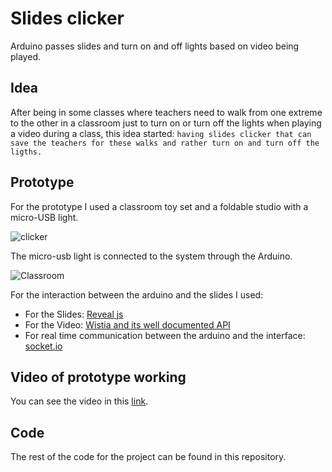 # Slides clicker

Arduino passes slides and turn on and off lights based on video being played.

## Idea

After being in some classes where teachers need to walk from one extreme to the
other in a classroom just to turn on or turn off the lights when playing a video
during a class, this idea started: `having slides clicker that can save the
teachers for these walks and rather turn on and turn off the ligths.`

## Prototype

For the prototype I used a classroom toy set and a foldable studio with a 
micro-USB light.

![clicker](https://lh4.googleusercontent.com/-VLY3fDEgj0Tv3Z4GwnSGyKXrH1cpsKyomYmP8ld8AhbuDzs-lFWlGocNQTAZ06whDe04CTk2HApazTdA_DTm9wYrrZqzbO8QdiYJYjCY8XwPjqjq4KbZkXrOYZB4Bkg5_Bs9jP7_7U) 

The micro-usb light is connected to the system through the Arduino.

![Classroom](https://lh5.googleusercontent.com/kTOCAK0HWca0IuQfXd9zbg-kFaHq3uwh577_c_qVHtah_Rd8lBFT4A6nuEBUKqxRzCK1-lD7RVqRtSqHfYrV_OVfQmIYn0X7zvPSswuDMrYogB4boVo2MC5n3d02W4nc9QRx3ukfv94)

For the interaction between the arduino and the slides I used:

- For the Slides: [Reveal js](https://github.com/hakimel/reveal.js/)
- For the Video: [Wistia and its well documented API](https://wistia.com/support/developers/player-api#events)
- For real time communication between the arduino and the interface: [socket.io](https://socket.io/)

## Video of prototype working

You can see the video in this [link](https://www.useloom.com/share/93fcb1771b72403ba723e5a1ed25af1a).

## Code

The rest of the code for the project can be found in this repository.